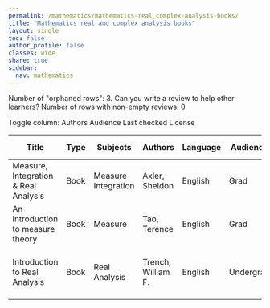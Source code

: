 ```yaml
---
permalink: /mathematics/mathematics-real_complex-analysis-books/
title: "Mathematics real and complex analysis books"
layout: single
toc: false
author_profile: false
classes: wide
share: true
sidebar:
  nav: mathematics
---
```


Number of "orphaned rows": 3. Can you write a review to help other learners?
Number of rows with non-empty reviews: 0

<div class="table_cols_toggles">
Toggle column: <a class="toggle-vis btn btn--danger" data-column="3">Authors</a> <a class="toggle-vis btn btn--danger" data-column="5">Audience</a> <a class="toggle-vis btn btn--danger" data-column="8">Last checked</a> <a class="toggle-vis btn btn--danger" data-column="9">License</a>
</div>
<table class="display" style="width:100%">
<thead>
<tr>
    <th>Title</th>
    <th>Type</th>
    <th>Subjects</th>
    <th>Authors</th>
    <th>Language</th>
    <th>Audience</th>
    <th>Reviews</th>
    <th>URLs</th>
    <th>Last checked</th>
    <th>License</th>
</tr>
</thead>
<tbody>
<tr>
    <td>Measure, Integration & Real Analysis</td>
    <td>Book</td>
    <td>Measure<br>Integration</td>
    <td>Axler, Sheldon</td>
    <td>English</td>
    <td>Grad</td>
    <td></td>
    <td><a href="https://measure.axler.net/MIRA.pdf" target="_blank" class="btn btn--primary">PDF</a><br><a href="https://measure.axler.net/" target="_blank" class="btn btn--info">Site</a><br><a href="https://doi.org/10.1007/978-3-030-33143-6" target="_blank" class="btn btn--info">Site</a></td>
    <td>2023-11-11</td>
    <td>CC BY-NC 4.0 DEED</td>
</tr>
<tr>
    <td>An introduction to measure theory</td>
    <td>Book</td>
    <td>Measure</td>
    <td>Tao, Terence</td>
    <td>English</td>
    <td>Grad</td>
    <td></td>
    <td><a href="https://terrytao.files.wordpress.com/2012/12/gsm-126-tao5-measure-book.pdf" target="_blank" class="btn btn--primary">PDF</a><br><a href="https://terrytao.wordpress.com/books/an-introduction-to-measure-theory/" target="_blank" class="btn btn--info">Site</a></td>
    <td>2023-11-11</td>
    <td></td>
</tr>
<tr>
    <td>Introduction to Real Analysis</td>
    <td>Book</td>
    <td>Real Analysis</td>
    <td>Trench, William F.</td>
    <td>English</td>
    <td>Undergrad</td>
    <td></td>
    <td><a href="https://digitalcommons.trinity.edu/cgi/viewcontent.cgi?article=1006&context=mono" target="_blank" class="btn btn--primary">PDF</a><br><a href="https://digitalcommons.trinity.edu/cgi/viewcontent.cgi?filename=0&article=1006&context=mono&type=additional" target="_blank" class="btn btn--primary">PDF</a><br><a href="https://digitalcommons.trinity.edu/cgi/viewcontent.cgi?filename=1&article=1006&context=mono&type=additional" target="_blank" class="btn btn--primary">PDF</a><br><a href="https://digitalcommons.trinity.edu/cgi/viewcontent.cgi?filename=2&article=1006&context=mono&type=additional" target="_blank" class="btn btn--primary">LATEX</a><br><a href="https://digitalcommons.trinity.edu/mono/7/" target="_blank" class="btn btn--info">Site</a></td>
    <td>2023-11-25</td>
    <td></td>
</tr>
<tfoot>
<tr>
    <td></td>
    <td></td>
    <td></td>
    <td></td>
    <td></td>
    <td></td>
    <td></td>
    <td></td>
    <td></td>
    <td></td>
</tr>
</tfoot>
